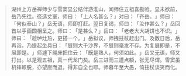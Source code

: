 > 湖州上方岳禅师少与雪窦显公结伴游淮山，闻师住五祖喜勘验。显未欲前，岳乃先往。径造丈室，师曰：​「上人名甚么？​」对曰：​「齐岳。​」师曰：​「何似泰山？​」岳无语，师即打赶。翌日复谒，师曰：​「汝作甚么？​」岳回首以手画圆相呈之。师曰：​「是甚么？​」岳曰：​「老老大大胡饼也不识。​」师曰：​「趁垆灶热，更搭一个。​」岳拟议，师拽拄杖赶出门。及数日后，岳再诣，乃提起坐具曰：​「展则大千沙界，不展则毫发不存。为复展即是，不展即是。​」师遽下绳床把住云：​「既是熟人，何须如此。​」岳又无语，师又打出。以是观五祖，真一代龙门矣。岳三进而三遭点额，张无尽谓。雪窦虽机锋颖脱，亦望崖而退，得非自全也耶。师暮年至大愚，倚拄杖谈笑而化。


